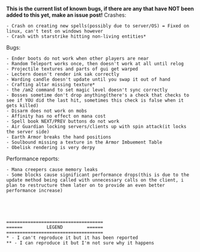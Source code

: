 **This is the current list of known bugs, if there are any that have NOT been added to this yet, make an issue post!**
Crashes:

	- Crash on creating new spells(possibly due to server/OS) = Fixed on linux, can't test on windows however
	- Crash with starstrike hitting non-living entities*
	
Bugs:

	- Ender boots do not work when other players are near
	- Random Teleport works once, then doesn't work at all until relog
	- Projectile textures and parts of gui get warped
	- Lectern doesn't render ink sak correctly
	- Warding candle doesn't update until you swap it out of hand
	- Crafting altar missing texture*
	- the /am2 command to set magic level doesn't sync correctly
	- Bosses sometime don't drop anything(there's a check that checks to see if YOU did the last hit, sometimes this check is false when it gets killed)
	- Disarm does not work on mobs
	- Affinity has no effect on mana cost
	- Spell book NEXT/PREV buttons do not work
	- Air Guardian locking servers/clients up with spin attack(it locks the server side)
	- Earth Armor breaks the hand positions
	- Soulbound missing a texture in the Armor Imbuement Table
	- Obelisk rendering is very derpy
	
Performance reports:

	- Mana creepers cause memory leaks
	- Some blocks cause significant performance drops(this is due to the update method being called with unnecessary calls on the client, i plan to restructure them later on to provide an even better performance increase)
	
	
	
	
	
	====================================
	======         LEGEND         ======
	====================================
	* - I can't reproduce it but it has been reported
	** - I can reproduce it but I'm not sure why it happens
